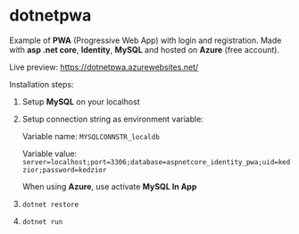 # dotnetpwa
Example of **PWA** (Progressive Web App) with login and registration.
Made with **asp .net core**, **Identity**, **MySQL** and hosted on **Azure** (free account).

Live preview: https://dotnetpwa.azurewebsites.net/

Installation steps: 
 1. Setup  **MySQL** on your localhost
 2. Setup connection string as environment variable: 
 
     Variable name:
    `MYSQLCONNSTR_localdb`
   
    Variable value: `server=localhost;port=3306;database=aspnetcore_identity_pwa;uid=kedzior;password=kedzior`
    
    When using **Azure**, use activate **MySQL In App**
    
 3. `dotnet restore`
 4. `dotnet run`
 
